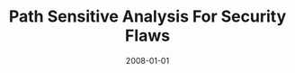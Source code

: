 ---
title: "Path Sensitive Analysis For Security Flaws"
date: 2008-01-01
venue: "11th IEEE High Assurance Systems Engineering Symposium, HASE 2008, Nanjing, China, December 3 - 5, 2008"
paperurl: https://doi.org/10.1109/HASE.2008.63
authors: "Mary Lou Soffa"
awards: ""
---